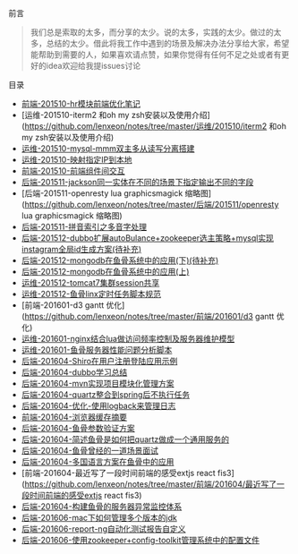 前言

> 我们总是索取的太多，而分享的太少。说的太多，实践的太少。做过的太多，总结的太少。借此将我工作中遇到的场景及解决办法分享给大家，希望能帮助到需要的人，如果喜欢请点赞，如果你觉得有任何不足之处或者有更好的idea欢迎给我提issues讨论


目录


* [前端-201510-hr模块前端优化笔记](https://github.com/lenxeon/notes/tree/master/前端/201510/hr模块前端优化笔记)
* [运维-201510-iterm2 和oh my zsh安装以及使用介绍](https://github.com/lenxeon/notes/tree/master/运维/201510/iterm2 和oh my zsh安装以及使用介绍)
* [运维-201510-mysql-mmm双主多从读写分离搭建](https://github.com/lenxeon/notes/tree/master/运维/201510/mysql-mmm双主多从读写分离搭建)
* [运维-201510-映射指定IP到本地](https://github.com/lenxeon/notes/tree/master/运维/201510/映射指定IP到本地)
* [前端-201510-前端组件间交互](https://github.com/lenxeon/notes/tree/master/前端/201510/前端组件间交互)
* [后端-201511-jackson同一实体在不同的场景下指定输出不同的字段](https://github.com/lenxeon/notes/tree/master/后端/201511/jackson同一实体在不同的场景下指定输出不同的字段)
* [后端-201511-openresty lua graphicsmagick 缩略图](https://github.com/lenxeon/notes/tree/master/后端/201511/openresty lua graphicsmagick 缩略图)
* [后端-201511-拼音索引之多音字处理](https://github.com/lenxeon/notes/tree/master/后端/201511/拼音索引之多音字处理)
* [后端-201512-dubbo扩展autoBulance+zookeeper选主策略+mysql实现instagram全局id生成方案(待补充)](https://github.com/lenxeon/notes/tree/master/后端/201512/dubbo扩展autoBulance+zookeeper选主策略+mysql实现instagram全局id生成方案(待补充))
* [后端-201512-mongodb在鱼骨系统中的应用(下)(待补充)](https://github.com/lenxeon/notes/tree/master/后端/201512/mongodb在鱼骨系统中的应用(下)(待补充))
* [后端-201512-mongodb在鱼骨系统中的应用(上)](https://github.com/lenxeon/notes/tree/master/后端/201512/mongodb在鱼骨系统中的应用(上))
* [运维-201512-tomcat7集群session共享](https://github.com/lenxeon/notes/tree/master/运维/201512/tomcat7集群session共享)
* [运维-201512-鱼骨linx定时任务脚本规范](https://github.com/lenxeon/notes/tree/master/运维/201512/鱼骨linx定时任务脚本规范)
* [前端-201601-d3 gantt 优化](https://github.com/lenxeon/notes/tree/master/前端/201601/d3 gantt 优化)
* [运维-201601-nginx结合lua做访问频率控制及服务器维护模型](https://github.com/lenxeon/notes/tree/master/运维/201601/nginx结合lua做访问频率控制及服务器维护模型)
* [运维-201601-鱼骨服务器性能问题分析脚本](https://github.com/lenxeon/notes/tree/master/运维/201601/鱼骨服务器性能问题分析脚本)
* [后端-201604-Shiro在用户注册登陆应用示例](https://github.com/lenxeon/notes/tree/master/后端/201604/Shiro在用户注册登陆应用示例)
* [后端-201604-dubbo学习总结](https://github.com/lenxeon/notes/tree/master/后端/201604/dubbo学习总结)
* [后端-201604-mvn实现项目模块化管理方案](https://github.com/lenxeon/notes/tree/master/后端/201604/mvn实现项目模块化管理方案)
* [后端-201604-quartz整合到spring后不执行任务](https://github.com/lenxeon/notes/tree/master/后端/201604/quartz整合到spring后不执行任务)
* [后端-201604-优化-使用logback来管理日志](https://github.com/lenxeon/notes/tree/master/后端/201604/优化-使用logback来管理日志)
* [前端-201604-浏览器缓存摘要](https://github.com/lenxeon/notes/tree/master/前端/201604/浏览器缓存摘要)
* [后端-201604-鱼骨参数验证方案](https://github.com/lenxeon/notes/tree/master/后端/201604/鱼骨参数验证方案)
* [后端-201604-简述鱼骨是如何把quartz做成一个通用服务的](https://github.com/lenxeon/notes/tree/master/后端/201604/简述鱼骨是如何把quartz做成一个通用服务的)
* [后端-201604-鱼骨曾经的一道场景面试](https://github.com/lenxeon/notes/tree/master/后端/201604/鱼骨曾经的一道场景面试)
* [后端-201604-多国语言方案在鱼骨中的应用](https://github.com/lenxeon/notes/tree/master/后端/201604/多国语言方案在鱼骨中的应用)
* [前端-201604-最近写了一段时间前端的感受extjs react fis3](https://github.com/lenxeon/notes/tree/master/前端/201604/最近写了一段时间前端的感受extjs react fis3)
* [后端-201604-构建鱼骨的服务器异常监控体系](https://github.com/lenxeon/notes/tree/master/后端/201604/构建鱼骨的服务器异常监控体系)
* [后端-201606-mac下如何管理多个版本的jdk](https://github.com/lenxeon/notes/tree/master/后端/201606/mac下如何管理多个版本的jdk)
* [后端-201606-report-ng自动化测试报告自定义](https://github.com/lenxeon/notes/tree/master/后端/201606/report-ng自动化测试报告自定义)
* [后端-201606-使用zookeeper+config-toolkit管理系统中的配置文件](https://github.com/lenxeon/notes/tree/master/后端/201606/使用zookeeper+config-toolkit管理系统中的配置文件)
